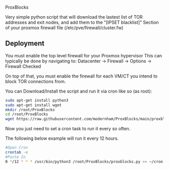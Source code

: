 ProxBlocks

Very simple python script that will download the lastest list of TOR addresses and exit nodes, and add them to the "[IPSET blacklist]" Section of your proxmox firewall file (/etc/pve/firewall/cluster.fw)



## Deployment

You must enable the top level firewall for your Proxmox hypervisor This can typically be done by navigating to: Datacenter -> Firewall -> Options -> Firewall Checked

On top of that, you must enable the firewall for each VM/CT you intend to block TOR connections from.

You can Download/Install the script and run it via cron like so (as root): 
```bash
sudo apt-get install python3
sudo apt-get install wget
mkdir /root/ProxBlocks
cd /root/ProxBlocks
wget https://raw.githubusercontent.com/modernham/ProxBlocks/main/proxblocks.py

```

Now you just need to set a cron task to run it every so often. 

The following below example will run it every 12 hours.

```bash
#Open Cron
crontab -e
#Paste In
0 */12 * * * /usr/bin/python3 /root/ProxBlocks/proxblocks.py >> ~/cron.log 2>&1
```
